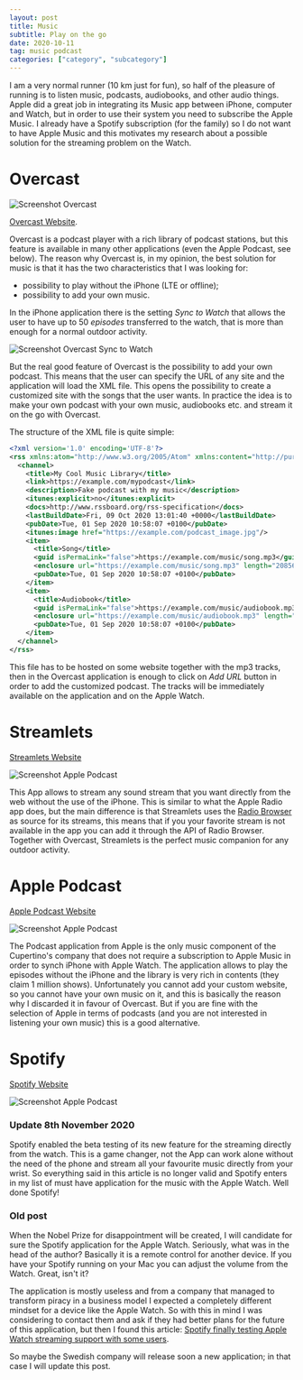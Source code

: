 ```yaml
---
layout: post
title: Music
subtitle: Play on the go
date: 2020-10-11
tag: music podcast
categories: ["category", "subcategory"]
---
```


I am a very normal runner (10 km just for fun), so half of the pleasure of running is to listen music, podcasts, audiobooks, and other audio things. Apple did a great job in integrating its Music app between iPhone, computer and Watch, but in order to use their system you need to subscribe the Apple Music. I already have a Spotify subscription (for the family) so I do not want to have Apple Music and this motivates my research about a possible solution for the streaming problem on the Watch.

# Overcast

![Screenshot Overcast](/assets/img/overcast.png)

[Overcast Website](https://overcast.fm/).

Overcast is a podcast player with a rich library of podcast stations, but this feature is available in many other applications (even the Apple Podcast, see below). The reason why Overcast is, in my opinion, the best solution for music is that it has the two characteristics that I was looking for:

- possibility to play without the iPhone (LTE or offline);
- possibility to add your own music.

In the iPhone application there is the setting *Sync to Watch* that allows the user to have up to 50 *episodes* transferred to the watch, that is more than enough for a normal outdoor activity.

![Screenshot Overcast Sync to Watch](/assets/img/overcast-sync.jpg)

But the real good feature of Overcast is the possibility to add your own podcast. This means that the user can specify the URL of any site and the application will load the XML file. This opens the possibility to create a customized site with the songs that the user wants. In practice the idea is to make your own podcast with your own music, audiobooks etc. and stream it on the go with Overcast.

The structure of the XML file is quite simple:

```xml
<?xml version='1.0' encoding='UTF-8'?>
<rss xmlns:atom="http://www.w3.org/2005/Atom" xmlns:content="http://purl.org/rss/1.0/modules/content/" xmlns:dc="http://purl.org/dc/elements/1.1/" xmlns:itunes="http://www.itunes.com/dtds/podcast-1.0.dtd" version="2.0">
  <channel>
    <title>My Cool Music Library</title>
    <link>https://example.com/mypodcast</link>
    <description>Fake podcast with my music</description>
    <itunes:explicit>no</itunes:explicit>
    <docs>http://www.rssboard.org/rss-specification</docs>
    <lastBuildDate>Fri, 09 Oct 2020 13:01:40 +0000</lastBuildDate>
    <pubDate>Tue, 01 Sep 2020 10:58:07 +0100</pubDate>
    <itunes:image href="https://example.com/podcast_image.jpg"/>
    <item>
      <title>Song</title>
      <guid isPermaLink="false">https://example.com/music/song.mp3</guid>
      <enclosure url="https://example.com/music/song.mp3" length="20856581" type="audio/mpeg"/>
      <pubDate>Tue, 01 Sep 2020 10:58:07 +0100</pubDate>
    </item>
    <item>
      <title>Audiobook</title>
      <guid isPermaLink="false">https://example.com/music/audiobook.mp3</guid>
      <enclosure url="https://example.com/music/audiobook.mp3" length="0" type="audio/mpeg"/>
      <pubDate>Tue, 01 Sep 2020 10:58:07 +0100</pubDate>
    </item>
  </channel>
</rss>
```

This file has to be hosted on some website together with the mp3 tracks, then in the Overcast application is enough to click on *Add URL* button in order to add the customized podcast. The tracks will be immediately available on the application and on the Apple Watch.

# Streamlets

[Streamlets Website](https://apps.apple.com/app/id1507575984)

![Screenshot Apple Podcast](/assets/img/streamlets.png)

This App allows to stream any sound stream that you want directly from the web without the use of the iPhone. This is similar to what the Apple Radio app does, but the main difference is that Streamlets uses the [Radio Browser](http://www.radio-browser.info/gui/#!/) as source for its streams, this means that if you your favorite stream is not available in the app you can add it through the API of Radio Browser. Together with Overcast, Streamlets is the perfect music companion for any outdoor activity.

# Apple Podcast

[Apple Podcast Website](https://apps.apple.com/us/app/apple-podcasts/id525463029)

![Screenshot Apple Podcast](/assets/img/apple-podcast.png)

The Podcast application from Apple is the only music component of the Cupertino's company that does not require a subscription to Apple Music in order to synch iPhone with Apple Watch. The application allows to play the episodes without the iPhone and the library is very rich in contents (they claim 1 million shows). Unfortunately you cannot add your custom website, so you cannot have your own music on it, and this is basically the reason why I discarded it in favour of Overcast. But if you are fine with the selection of Apple in terms of podcasts (and you are not interested in listening your own music) this is a good alternative.

# Spotify

[Spotify Website](https://apps.apple.com/us/app/spotify-music-and-podcasts/id324684580#?platform=appleWatch)

![Screenshot Apple Podcast](/assets/img/spotify.png)

### Update 8th November 2020

Spotify enabled the beta testing of its new feature for the streaming directly from the watch. This is a game changer, not the App can work alone without the need of the phone and stream all your favourite music directly from your wrist. So everything said in this article is no longer valid and Spotify enters in my list of must have application for the music with the Apple Watch. Well done Spotify!

### Old post

When the Nobel Prize for disappointment will be created, I will candidate for sure the Spotify application for the Apple Watch. Seriously, what was in the head of the author? Basically it is a remote control for another device. If you have your Spotify running on your Mac you can adjust the volume from the Watch. Great, isn't it?

The application is mostly useless and from a company that managed to transform piracy in a business model I expected a completely different mindset for a device like the Apple Watch. So with this in mind I was considering to contact them and ask if they had better plans for the future of this application, but then I found this article: [Spotify finally testing Apple Watch streaming support with some users](https://9to5mac.com/2020/09/17/spotify-finally-testing-apple-watch-streaming/).

So maybe the Swedish company will release soon a new application; in that case I will update this post.